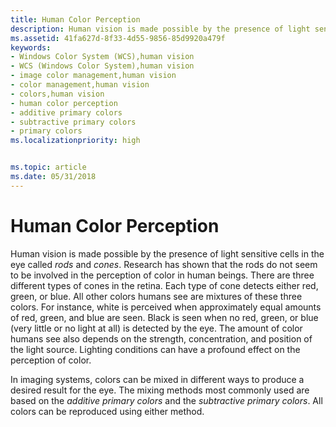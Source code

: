 ```yaml
---
title: Human Color Perception
description: Human vision is made possible by the presence of light sensitive cells in the eye called rods and cones.
ms.assetid: 41fa627d-8f33-4d55-9856-85d9920a479f
keywords:
- Windows Color System (WCS),human vision
- WCS (Windows Color System),human vision
- image color management,human vision
- color management,human vision
- colors,human vision
- human color perception
- additive primary colors
- subtractive primary colors
- primary colors
ms.localizationpriority: high


ms.topic: article
ms.date: 05/31/2018
---
```


# Human Color Perception

Human vision is made possible by the presence of light sensitive cells in the eye called *rods* and *cones*. Research has shown that the rods do not seem to be involved in the perception of color in human beings. There are three different types of cones in the retina. Each type of cone detects either red, green, or blue. All other colors humans see are mixtures of these three colors. For instance, white is perceived when approximately equal amounts of red, green, and blue are seen. Black is seen when no red, green, or blue (very little or no light at all) is detected by the eye. The amount of color humans see also depends on the strength, concentration, and position of the light source. Lighting conditions can have a profound effect on the perception of color.

In imaging systems, colors can be mixed in different ways to produce a desired result for the eye. The mixing methods most commonly used are based on the *additive primary colors* and the *subtractive primary colors*. All colors can be reproduced using either method.

 

 




